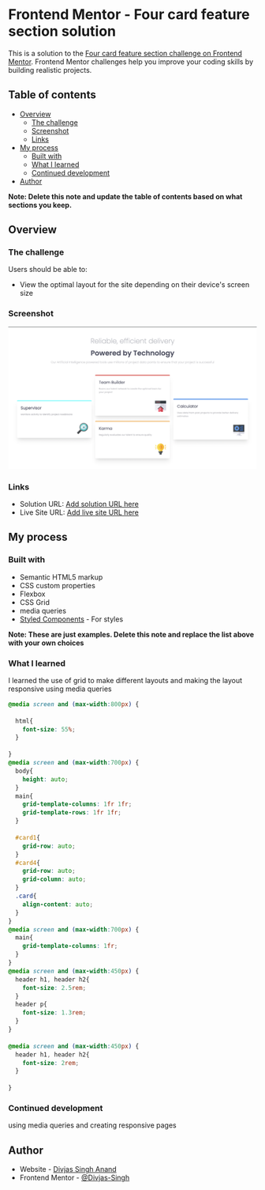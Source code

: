 # Frontend Mentor - Four card feature section solution

This is a solution to the [Four card feature section challenge on Frontend Mentor](https://www.frontendmentor.io/challenges/four-card-feature-section-weK1eFYK). Frontend Mentor challenges help you improve your coding skills by building realistic projects. 

## Table of contents

- [Overview](#overview)
  - [The challenge](#the-challenge)
  - [Screenshot](#screenshot)
  - [Links](#links)
- [My process](#my-process)
  - [Built with](#built-with)
  - [What I learned](#what-i-learned)
  - [Continued development](#continued-development)
- [Author](#author)

**Note: Delete this note and update the table of contents based on what sections you keep.**

## Overview

### The challenge

Users should be able to:

- View the optimal layout for the site depending on their device's screen size

### Screenshot

![](./screenshot.png)

### Links

- Solution URL: [Add solution URL here](https://github.com/Divjas-Singh/four-card-feature-section-master)
- Live Site URL: [Add live site URL here](https://your-live-site-url.com)

## My process

### Built with

- Semantic HTML5 markup
- CSS custom properties
- Flexbox
- CSS Grid
- media queries
- [Styled Components](https://styled-components.com/) - For styles

**Note: These are just examples. Delete this note and replace the list above with your own choices**

### What I learned

I learned the use of grid to make different layouts and making the layout responsive using media queries

```css
@media screen and (max-width:800px) {

  html{
    font-size: 55%;
  }

}
@media screen and (max-width:700px) {
  body{
    height: auto;
  }
  main{
    grid-template-columns: 1fr 1fr;
    grid-template-rows: 1fr 1fr;
  }

  #card1{
    grid-row: auto;
  }
  #card4{
    grid-row: auto;
    grid-column: auto;
  }
  .card{
    align-content: auto;
  }
}
@media screen and (max-width:700px) {
  main{
    grid-template-columns: 1fr;
  }
}
@media screen and (max-width:450px) {
  header h1, header h2{
    font-size: 2.5rem;
  }
  header p{
    font-size: 1.3rem;
  }
}

@media screen and (max-width:450px) {
  header h1, header h2{
    font-size: 2rem;
  }

}
```


### Continued development

using media queries and creating responsive pages



## Author

- Website - [Divjas Singh Anand](https://www.your-site.com)
- Frontend Mentor - [@Divjas-Singh](https://www.frontendmentor.io/profile/yourusername)



